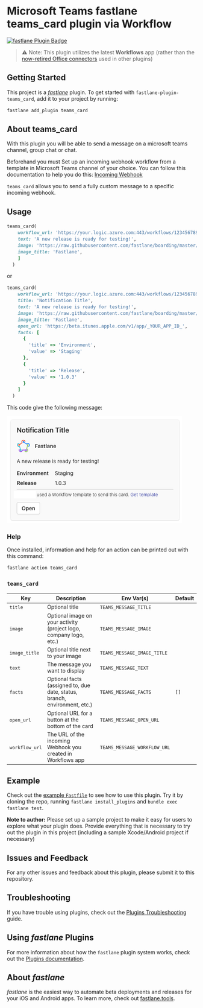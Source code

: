 # Microsoft Teams fastlane teams_card plugin via Workflow

[![fastlane Plugin Badge](https://rawcdn.githack.com/fastlane/fastlane/master/fastlane/assets/plugin-badge.svg)](https://rubygems.org/gems/fastlane-plugin-teams_card)

> ⚠️ Note: This plugin utilizes the latest **Workflows** app (rather than the [now-retired Office connectors](https://devblogs.microsoft.com/microsoft365dev/retirement-of-office-365-connectors-within-microsoft-teams/) used in other plugins)

## Getting Started

This project is a [_fastlane_](https://github.com/fastlane/fastlane) plugin. To get started with `fastlane-plugin-teams_card`, add it to your project by running:

```bash
fastlane add_plugin teams_card
```

## About teams_card

With this plugin you will be able to send a message on a microsoft teams channel, group chat or chat.

Beforehand you must Set up an incoming webhook workflow from a template in Microsoft Teams channel of your choice. You can follow this documentation to help you do this: [Incoming Webhook](https://support.microsoft.com/en-us/office/create-incoming-webhooks-with-workflows-for-microsoft-teams-8ae491c7-0394-4861-ba59-055e33f75498)

`teams_card` allows you to send a fully custom message to a specific incoming webhook.

## Usage

```ruby
teams_card(
    workflow_url: 'https://your.logic.azure.com:443/workflows/1234567890',
    text: 'A new release is ready for testing!',
    image: 'https://raw.githubusercontent.com/fastlane/boarding/master/app/assets/images/fastlane.png',
    image_title: 'Fastlane',
    ]
  )
```

or

```ruby
teams_card(
    workflow_url: 'https://your.logic.azure.com:443/workflows/1234567890',
    title: 'Notification Title',
    text: 'A new release is ready for testing!',
    image: 'https://raw.githubusercontent.com/fastlane/boarding/master/app/assets/images/fastlane.png',
    image_title: 'Fastlane',
    open_url: 'https://beta.itunes.apple.com/v1/app/_YOUR_APP_ID_',
    facts: [
      {
        'title' => 'Environment',
        'value' => 'Staging'
      },
      {
        'title' => 'Release',
        'value' => '1.0.3'
      }
    ]
  )
```

This code give the following message:

<img src="screenshots/1.png">

### Help

Once installed, information and help for an action can be printed out with this command:

```bash
fastlane action teams_card
```

### `teams_card`

| Key         | Description                                        | Env Var(s)                | Default |
|-------------|----------------------------------------------------|---------------------------|---------|
| `title`     | Optional title                                     | `TEAMS_MESSAGE_TITLE`     |         |
| `image`     | Optional image on your activity (project logo, company logo, etc.) | `TEAMS_MESSAGE_IMAGE` |         |
| `image_title` | Optional title next to your image               | `TEAMS_MESSAGE_IMAGE_TITLE` |       |
| `text`      | The message you want to display                     | `TEAMS_MESSAGE_TEXT`      |         |
| `facts`     | Optional facts (assigned to, due date, status, branch, environment, etc.) | `TEAMS_MESSAGE_FACTS` | `[]`    |
| `open_url`  | Optional URL for a button at the bottom of the card | `TEAMS_MESSAGE_OPEN_URL`  |         |
| `workflow_url` | The URL of the incoming Webhook you created in Workflows app | `TEAMS_MESSAGE_WORKFLOW_URL` | |


## Example

Check out the [example `Fastfile`](fastlane/Fastfile) to see how to use this plugin. Try it by cloning the repo, running `fastlane install_plugins` and `bundle exec fastlane test`.

**Note to author:** Please set up a sample project to make it easy for users to explore what your plugin does. Provide everything that is necessary to try out the plugin in this project (including a sample Xcode/Android project if necessary)

## Issues and Feedback

For any other issues and feedback about this plugin, please submit it to this repository.

## Troubleshooting

If you have trouble using plugins, check out the [Plugins Troubleshooting](https://docs.fastlane.tools/plugins/plugins-troubleshooting/) guide.

## Using _fastlane_ Plugins

For more information about how the `fastlane` plugin system works, check out the [Plugins documentation](https://docs.fastlane.tools/plugins/create-plugin/).

## About _fastlane_

_fastlane_ is the easiest way to automate beta deployments and releases for your iOS and Android apps. To learn more, check out [fastlane.tools](https://fastlane.tools).
